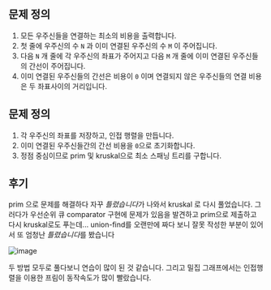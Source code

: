 ## 문제 정의

1. 모든 우주신들을 연결하는 최소의 비용을 출력합니다.
2. 첫 줄에 우주신의 수 `N` 과 이미 연결된 우주신의 수 `M` 이 주어집니다.
3. 다음 `N` 개 줄에 각 우주신의 좌표가 주어지고 다음 `M` 개 줄에 이미 연결된 우주신들의 간선이 주어집니다.
4. 이미 연결된 우주신들의 간선은 비용이 `0` 이며 연결되지 않은 우주신들의 연결 비용은 두 좌표사이의 거리입니다.

## 문제 정의

1. 각 우주신의 좌표를 저장하고, 인접 행렬을 만듭니다.
2. 이미 연결된 우주신들간의 간선 비용을 `0`으로 초기화합니다.
3. 정점 중심이므로 prim 및 kruskal으로 최소 스패닝 트리를 구합니다.

## 후기

prim 으로 문제를 해결하다 자꾸 *틀렸습니다*가 나와서 kruskal 로 다시 풀었습니다. 그러다가 우선순위 큐 comparator 구현에 문제가 있음을 발견하고 prim으로 제출하고 다시 kruskal로도 푸는데... union-find를 오랜만에 짜다 보니 잘못 작성한 부분이 있어서 또 엄청난 *틀렸습니다*를 봤습니다

![image](https://user-images.githubusercontent.com/49678555/117751998-00c5f300-b251-11eb-820a-8f668f9c144d.png)


두 방법 모두로 풀다보니 연습이 많이 된 것 같습니다. 그리고 밀집 그래프에서는 인접행렬을 이용한 프림이 동작속도가 많이 빨랐습니다.